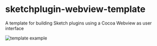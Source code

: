 # sketchplugin-webview-template
A template for building Sketch plugins using a Cocoa Webview as user interface 

![template example](http://i.imgur.com/4aUeUKq.gifv)
